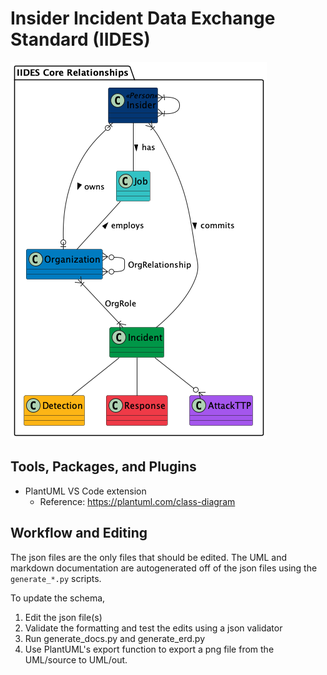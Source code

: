 # Insider Incident Data Exchange Standard (IIDES)

![IIDES Core Diagram](UML/out/IIDES_Core.png "IIDES Core")

## Tools, Packages, and Plugins

- PlantUML VS Code extension
    - Reference: https://plantuml.com/class-diagram

## Workflow and Editing

The json files are the only files that should be edited. The UML and markdown documentation are autogenerated off of the json files using the `generate_*.py` scripts.

To update the schema, 
1. Edit the json file(s)
2. Validate the formatting and test the edits using a json validator
3. Run generate_docs.py and generate_erd.py
4. Use PlantUML's export function to export a png file from the UML/source to UML/out.